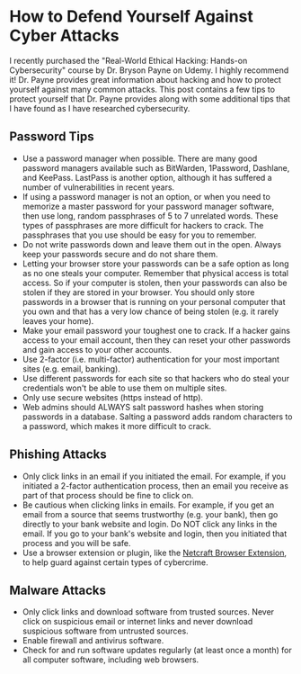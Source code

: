 # How to Defend Yourself Against Cyber Attacks

I recently purchased the "Real-World Ethical Hacking: Hands-on Cybersecurity" course by Dr. Bryson Payne on Udemy. I highly recommend it! Dr. Payne provides great information about hacking and how to protect yourself against many common attacks. This post contains a few tips to protect yourself that Dr. Payne provides along with some additional tips that I have found as I have researched cybersecurity.


## Password Tips
* Use a password manager when possible. There are many good password managers available such as BitWarden, 1Password, Dashlane, and KeePass. LastPass is another option, although it has suffered a number of vulnerabilities in recent years. 
* If using a password manager is not an option, or when you need to memorize a master password for your password manager software, then use long, random passphrases of 5 to 7 unrelated words. These types of passphrases are more difficult for hackers to crack. The passphrases that you use should be easy for you to remember.
* Do not write passwords down and leave them out in the open. Always keep your passwords secure and do not share them. 
* Letting your browser store your passwords can be a safe option as long as no one steals your computer. Remember that physical access is total access. So if your computer is stolen, then your passwords can also be stolen if they are stored in your browser. You should only store passwords in a browser that is running on your personal computer that you own and that has a very low chance of being stolen (e.g. it rarely leaves your home). 
* Make your email password your toughest one to crack. If a hacker gains access to your email account, then they can reset your other passwords and gain access to your other accounts.
* Use 2-factor (i.e. multi-factor) authentication for your most important sites (e.g. email, banking).
* Use different passwords for each site so that hackers who do steal your credentials won't be able to use them on multiple sites.
* Only use secure websites (https instead of http).
* Web admins should ALWAYS salt password hashes when storing passwords in a database. Salting a password adds random characters to a password, which makes it more difficult to crack.


## Phishing Attacks
* Only click links in an email if you initiated the email. For example, if you initiated a 2-factor authentication process, then an email you receive as part of that process should be fine to click on.
* Be cautious when clicking links in emails. For example, if you get an email from a source that seems trustworthy (e.g. your bank), then go directly to your bank website and login. Do NOT click any links in the email. If you go to your bank's website and login, then you initiated that process and you will be safe.
* Use a browser extension or plugin, like the <a href="https://www.netcraft.com/apps-extensions/browser-extension/" target="_blank">Netcraft Browser Extension</a>, to help guard against certain types of cybercrime.


## Malware Attacks
* Only click links and download software from trusted sources. Never click on suspicious email or internet links and never download suspicious software from untrusted sources.
* Enable firewall and antivirus software.
* Check for and run software updates regularly (at least once a month) for all computer software, including web browsers.
